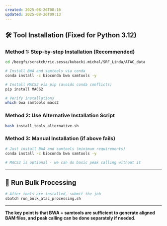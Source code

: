 ```yaml
---
created: 2025-08-26T08:16
updated: 2025-08-26T09:13
---
```

## 🛠️ Tool Installation (Fixed for Python 3.12)

### Method 1: Step-by-step Installation (Recommended)
```bash
cd /beegfs/scratch/ric.sessa/kubacki.michal/SRF_Linda/ATAC_data

# Install BWA and samtools via conda
conda install -c bioconda bwa samtools -y

# Install MACS2 via pip (avoids conda conflicts)
pip install MACS2

# Verify installations
which bwa samtools macs2
```

### Method 2: Use Alternative Installation Script
```bash
bash install_tools_alternative.sh
```

### Method 3: Manual Installation (if above fails)
```bash
# Just install BWA and samtools (minimum requirements)
conda install -c bioconda bwa samtools -y

# MACS2 is optional - we can do basic peak calling without it
```

---

## 🚀 Run Bulk Processing

```bash
# After tools are installed, submit the job
sbatch run_bulk_atac_processing.sh
```

---

**The key point is that BWA + samtools are sufficient to generate aligned BAM files, and peak calling can be done separately if needed.**